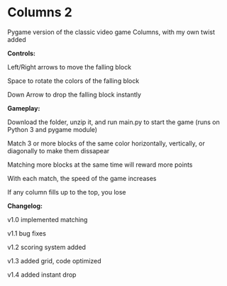 # Columns 2
Pygame version of the classic video game Columns, with my own twist added


**Controls:**

Left/Right arrows to move the falling block

Space to rotate the colors of the falling block

Down Arrow to drop the falling block instantly


**Gameplay:**

Download the folder, unzip it, and run main.py to start the game (runs on Python 3 and pygame module)

Match 3 or more blocks of the same color horizontally, vertically, or diagonally to make them dissapear

Matching more blocks at the same time will reward more points

With each match, the speed of the game increases

If any column fills up to the top, you lose


**Changelog:**

v1.0 implemented matching

v1.1 bug fixes

v1.2 scoring system added

v1.3 added grid, code optimized

v1.4 added instant drop
